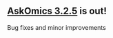 <!--
.. title: AskOmics 3.2.5
.. slug: askomics-325
.. date: 2020-01-30
.. tags: new release
.. category: 
.. link: 
.. description: 
.. type: text
-->

## [AskOmics 3.2.5](https://github.com/askomics/flaskomics/releases/tag/3.2.5) is out!

Bug fixes and minor improvements
